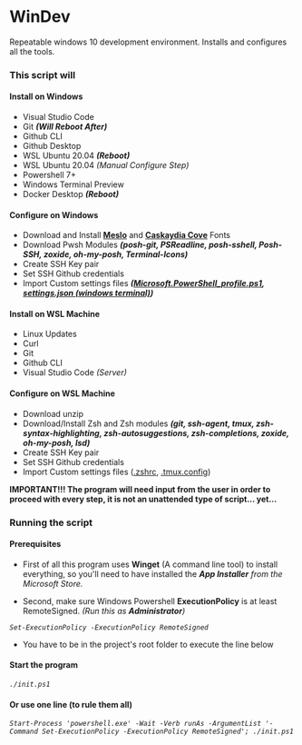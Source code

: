 # WinDev

Repeatable windows 10 development environment. Installs and configures all the tools.

### This script will

#### Install on Windows

- Visual Studio Code
- Git ***(Will Reboot After)***
- Github CLI
- Github Desktop
- WSL Ubuntu 20.04 ***(Reboot)***
- WSL Ubuntu 20.04 *(Manual Configure Step)*
- Powershell 7+
- Windows Terminal Preview
- Docker Desktop ***(Reboot)***

#### Configure on Windows

- Download and Install **[Meslo](https://www.programmingfonts.org/#meslo)** and **[Caskaydia Cove](https://www.programmingfonts.org/#cascadia-code)** Fonts
- Download Pwsh Modules ***(posh-git, PSReadline, posh-sshell, Posh-SSH, zoxide, oh-my-posh, Terminal-Icons)***
- Create SSH Key pair
- Set SSH Github credentials
- Import Custom settings files ***([Microsoft.PowerShell_profile.ps1](https://gist.github.com/estebanmatias92/79083d148344f9e565679e6551a65074/#file-microsoft-powershell_profile-ps1), [settings.json (windows terminal)](https://gist.github.com/estebanmatias92/79083d148344f9e565679e6551a65074/#file-terminal-settings-json))***

#### Install on WSL Machine

- Linux Updates
- Curl
- Git
- Github CLI
- Visual Studio Code *(Server)*

#### Configure on WSL Machine

- Download unzip
- Download/Install Zsh and Zsh modules ***(git, ssh-agent, tmux, zsh-syntax-highlighting, zsh-autosuggestions, zsh-completions, zoxide, oh-my-posh, lsd)***
- Create SSH Key pair
- Set SSH Github credentials
- Import Custom settings files ([.zshrc](https://gist.github.com/estebanmatias92/9f8b1ad34ac9994402149af11cef3338/#file-zshrc), [.tmux.config](https://gist.github.com/estebanmatias92/9f8b1ad34ac9994402149af11cef3338/#file-tmux-config))

**IMPORTANT!!! The program will need input from the user in order to proceed with every step, it is not an unattended type of script... yet...**

### Running the script

#### Prerequisites

- First of all this program uses **Winget** (A command line tool) to install everything, so you'll need to have installed the ***App Installer** from the Microsoft Store.*

- Second, make sure Windows Powershell **ExecutionPolicy** is at least RemoteSigned. *(Run this as **Administrator**)*

*`Set-ExecutionPolicy -ExecutionPolicy RemoteSigned`*

- You have to be in the project's root folder to execute the line below

#### Start the program

*`./init.ps1`*

#### Or use one line (to rule them all)

*`Start-Process 'powershell.exe' -Wait -Verb runAs -ArgumentList '-Command Set-ExecutionPolicy -ExecutionPolicy RemoteSigned'; ./init.ps1`*
